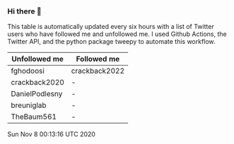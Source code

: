### Hi there 👋

This table is automatically updated every six hours with a list of Twitter users who have followed me and unfollowed me. I used Github Actions, the Twitter API, and the python package tweepy to automate this workflow.

| Unfollowed me |  Followed me |
| --- | --- |
|fghodoosi|crackback2022|
|crackback2020|-|
|DanielPodlesny|-|
|breuniglab|-|
|TheBaum561|-|
Sun Nov  8 00:13:16 UTC 2020
